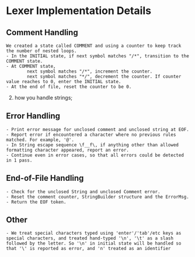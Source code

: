 # Lexer Implementation Details
## Comment Handling
    We created a state called COMMENT and using a counter to keep track the number of nested loops.     
    - In the INITIAL state, if next symbol matches "/*", transition to the COMMENT state.
    - At COMMENT state, 
            next symbol matches "/*", increment the counter.
            next symbol matches "*/", decrement the counter. If counter value reaches to 0, enter the INITIAL state.
    - At the end of file, reset the counter to be 0.

2. how you handle strings;

## Error Handling
    - Print error message for unclosed comment and unclosed string at EOF.
    - Report error if encountered a character where no previous rules matched. For example, '@'.
    - In String escape sequence \f__f\, if anything other than allowed formatting character appeared, report an error.
    - Continue even in error cases, so that all errors could be detected in 1 pass.
## End-of-File Handling
    - Check for the unclosed String and unclosed Comment error.
    - Reset the comment counter, StringBuilder structure and the ErrorMsg.
    - Return the EOF token.

## Other
    - We treat special characters typed using 'enter'/'tab'/etc keys as special characters, and treated hand-typed '\n', '\t' as a slash followed by the letter. So '\n' in initial state will be handled so that '\' is reported as error, and 'n' treated as an identifier

